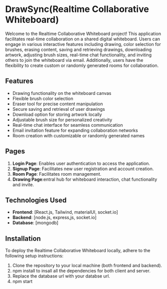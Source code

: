 # DrawSync(Realtime Collaborative Whiteboard)

Welcome to the Realtime Collaborative Whiteboard project! This application facilitates real-time collaboration on a shared digital whiteboard. Users can engage in various interactive features including drawing, color selection for brushes, erasing content, saving and retrieving drawings, downloading artwork, adjusting brush sizes, real-time chat functionality, and inviting others to join the whiteboard via email. Additionally, users have the flexibility to create custom or randomly generated rooms for collaboration.

## Features

- Drawing functionality on the whiteboard canvas
- Flexible brush color selection
- Eraser tool for precise content manipulation
- Secure saving and retrieval of user drawings
- Download option for storing artwork locally
- Adjustable brush size for personalized creativity
- Real-time chat interface for seamless communication
- Email invitation feature for expanding collaboration networks
- Room creation with customizable or randomly generated names

## Pages

1. **Login Page**: Enables user authentication to access the application.
2. **Signup Page**: Facilitates new user registration and account creation.
3. **Room Page**: Facilitates room management.
4. **Drawing Page**:entral hub for whiteboard interaction, chat functionality and invite.

## Technologies Used

- **Frontend**: [React.js, Tailwind, materialUI, socket.io]
- **Backend**: [node.js, express,js, socket.io]
- **Database**: [mongodb]

## Installation

To deploy the Realtime Collaborative Whiteboard locally, adhere to the following setup instructions:

1. Clone the repository to your local machine (both frontend and backend).
2. npm install to insall all the dependencies for both client and server.
3. Replace the database url with your databse url.
4. npm start
